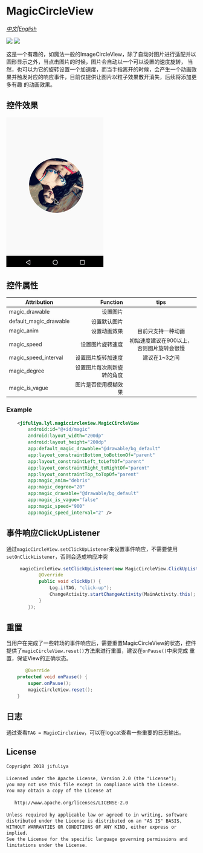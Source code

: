 # MagicCircleView

*[中文](README.md)|[English](README_En.md)* 

![](https://img.shields.io/badge/language-java-brightgreen.svg) ![](https://img.shields.io/badge/widget-magic-blue.svg) 

这是一个有趣的，如魔法一般的ImageCircleView，除了自动对图片进行适配并以圆形显示之外，当点击图片的时候，图片会自动以一个可以设置的速度旋转，
当然，也可以为它的旋转设置一个加速度，而当手指离开的时候，会产生一个动画效果并触发对应的响应事件，目前仅提供让图片以粒子效果散开消失，后续将添加更多有趣
的动画效果。

## 控件效果
![name](https://github.com/jifuliya/MagicCircleView/blob/master/app/src/main/res/drawable/MagicCircleGif.gif)

## 控件属性

| Attribution | Function|tips|
| --------   | -----:   | :-----:|
| magic_drawable | 设置图片 | 
| default_magic_drawable | 设置默认图片 | 
| magic_anim | 设置动画效果| 目前只支持一种动画
| magic_speed | 设置图片旋转速度| 初始速度建议在900以上，否则图片旋转会很慢
| magic_speed_interval | 设置图片旋转加速度| 建议在1~3之间
| magic_degree | 设置图片每次刷新旋转的角度| 
| magic_is_vague | 图片是否使用模糊效果| 

### Example

```Xml
    <jifuliya.lyl.magiccircleview.MagicCircleView
        android:id="@+id/magic"
        android:layout_width="200dp"
        android:layout_height="200dp"
        app:default_magic_drawable="@drawable/bg_default"
        app:layout_constraintBottom_toBottomOf="parent"
        app:layout_constraintLeft_toLeftOf="parent"
        app:layout_constraintRight_toRightOf="parent"
        app:layout_constraintTop_toTopOf="parent"
        app:magic_anim="debris"
        app:magic_degree="20"
        app:magic_drawable="@drawable/bg_default"
        app:magic_is_vague="false"
        app:magic_speed="900"
        app:magic_speed_interval="2" />
```

## 事件响应ClickUpListener
通过`magicCircleView.setClickUpListener`来设置事件响应，不需要使用`setOnClickListener`，否则会造成响应冲突
```java
     magicCircleView.setClickUpListener(new MagicCircleView.ClickUpListener() {
            @Override
            public void clickUp() {
                Log.i(TAG, "click-up");
                ChangeActivity.startChangeActivity(MainActivity.this);
            }
        });
```

## 重置
当用户在完成了一些转场的事件响应后，需要重置MagicCircleView的状态，控件提供了`magicCircleView.reset()`方法来进行重置，建议在`onPause()`中来完成
重置，保证View的正确状态。
```java
       @Override
    protected void onPause() {
        super.onPause();
        magicCircleView.reset();
    }
```

## 日志
通过查看`TAG = MagicCircleView`，可以在logcat查看一些重要的日志输出。

## License
```
Copyright 2018 jifuliya

Licensed under the Apache License, Version 2.0 (the "License");
you may not use this file except in compliance with the License.
You may obtain a copy of the License at

   http://www.apache.org/licenses/LICENSE-2.0

Unless required by applicable law or agreed to in writing, software
distributed under the License is distributed on an "AS IS" BASIS,
WITHOUT WARRANTIES OR CONDITIONS OF ANY KIND, either express or implied.
See the License for the specific language governing permissions and
limitations under the License.
```


